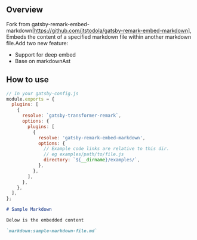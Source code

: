 ## Overview

Fork from gatsby-remark-embed-markdown[https://github.com/jtstodola/gatsby-remark-embed-markdown], Embeds the content of a specified markdown file within another markdown file.Add two new feature:

- Support for deep embed
- Base on markdownAst

## How to use

```js
// In your gatsby-config.js
module.exports = {
  plugins: [
    {
      resolve: `gatsby-transformer-remark`,
      options: {
        plugins: [
          {
            resolve: 'gatsby-remark-embed-markdown',
            options: {
              // Example code links are relative to this dir.
              // eg examples/path/to/file.js
              directory: `${__dirname}/examples/`,
            },
          },
        ],
      },
    },
  ],
};
```

```md
# Sample Markdown

Below is the embedded content

`markdown:sample-markdown-file.md`
```
